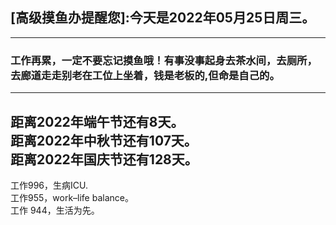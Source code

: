 ## [高级摸鱼办提醒您]:今天是2022年05月25日周三。
---
### 工作再累，一定不要忘记摸鱼哦！有事没事起身去茶水间，去厕所，去廊道走走别老在工位上坐着，钱是老板的,但命是自己的。
---
距离2022年端午节还有8天。  
距离2022年中秋节还有107天。  
距离2022年国庆节还有128天。  
---
工作996，生病ICU.  
工作955，work–life balance。  
工作 944，生活为先。